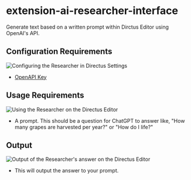 # extension-ai-researcher-interface

Generate text based on a written prompt within Dirctus Editor using OpenAI's
API.

## Configuration Requirements

![Configuring the Researcher in Directus Settings](https://github.com/directus-labs/extension-ai-researcher-interface/blob/main/docs/config.png?raw=true)

- [OpenAPI Key](https://platform.openai.com/api-keys)

## Usage Requirements

![Using the Researcher on the Directus Editor](https://github.com/directus-labs/extension-ai-researcher-interface/blob/main/docs/usage.png?raw=true)

- A prompt. This should be a question for ChatGPT to answer like, "How many
grapes are harvested per year?" or "How do I life?"

## Output

![Output of the Researcher's answer on the Directus Editor](https://github.com/directus-labs/extension-ai-researcher-interface/blob/main/docs/output.png?raw=true)

- This will output the answer to your prompt.
